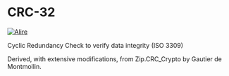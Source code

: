 # CRC-32

[![Alire](https://img.shields.io/endpoint?url=https://alire.ada.dev/badges/crc_32.json)](https://alire.ada.dev/crates/crc_32.html)

Cyclic Redundancy Check to verify data integrity (ISO 3309)

Derived, with extensive modifications, from Zip.CRC_Crypto by Gautier de Montmollin.

